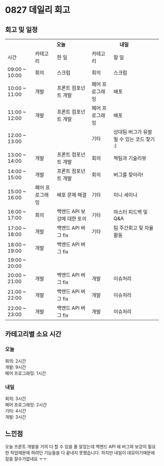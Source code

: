 # 0827 데일리 회고

## 회고 및 일정

  <table>
    <tr>
      <th></th>
      <th colspan="2">오늘</th>
      <th colspan="2">내일</th>
    </tr>
    <tr>
      <td>시간</td>
      <td>카테고리</td>
      <td>한 일</td>
      <td>카테고리</td>
      <td>할 일</td>
    </tr>
    <tr>
          <td>09:00 ~ 10:00</td>
          <td>회의</td>
          <td>스크럼</td>
          <td>회의</td>
          <td>스크럼</td>
        </tr><tr>
          <td>10:00 ~ 11:00</td>
          <td>개발</td>
          <td>프론트 컴포넌트 개발</td>
          <td>페어 프로그래밍</td>
          <td>배포</td>
        </tr><tr>
          <td>11:00 ~ 12:00</td>
          <td>개발</td>
          <td>프론트 컴포넌트 개발</td>
          <td>페어 프로그래밍</td>
          <td>배포</td>
        </tr><tr>
          <td>12:00 ~ 13:00</td>
          <td></td>
          <td></td>
          <td>기타</td>
          <td>상대팀 버그가 유발될 수 있는 코드 찾기 :)</td>
        </tr><tr>
          <td>13:00 ~ 14:00</td>
          <td>개발</td>
          <td>프론트 컴포넌트 개발</td>
          <td>회의</td>
          <td>짝팀과 기술리뷰</td>
        </tr><tr>
          <td>14:00 ~ 15:00</td>
          <td>개발</td>
          <td>프론트 컴포넌트 개발</td>
          <td>회의</td>
          <td>버그를 찾아라!</td>
        </tr><tr>
          <td>15:00 ~ 16:00</td>
          <td>페어 프로그래밍</td>
          <td>배포 문제 해결</td>
          <td>기타</td>
          <td>미니 세미나</td>
        </tr><tr>
          <td>16:00 ~ 17:00</td>
          <td>회의</td>
          <td>백엔드 API 보강에 대한 토의</td>
          <td>기타</td>
          <td> 마스터 피드백 및 Q&A</td>
        </tr><tr>
          <td>17:00 ~ 18:00</td>
          <td>개발</td>
          <td>백엔드 API 버그 fix</td>
          <td>기타</td>
          <td> 팀 주간회고 및 자율 활동</td>
        </tr><tr>
          <td>18:00 ~ 19:00</td>
          <td>개발</td>
          <td>백엔드 API 버그 fix</td>
          <td></td>
          <td></td>
        </tr><tr>
          <td>19:00 ~ 20:00</td>
          <td></td>
          <td></td>
          <td></td>
          <td></td>
        </tr><tr>
          <td>20:00 ~ 21:00</td>
          <td>개발</td>
          <td>백엔드 API 버그 fix</td>
          <td>개발</td>
          <td>이슈처리</td>
        </tr><tr>
          <td>21:00 ~ 22:00</td>
          <td>개발</td>
          <td>백엔드 API 버그 fix</td>
          <td>개발</td>
          <td>이슈처리</td>
        </tr><tr>
          <td>22:00 ~ 23:00</td>
          <td>개발</td>
          <td>백엔드 API 버그 fix</td>
          <td>개발</td>
          <td>이슈처리</td>
        </tr>
  </table>

## 카테고리별 소요 시간

### 오늘

회의: 2시간<br>개발: 9시간<br>페어 프로그래밍: 1시간

### 내일

회의: 3시간<br>페어 프로그래밍: 2시간<br>기타: 4시간<br>개발: 3시간

## 느낀점

오늘 프론트 개발을 거의 다 할 수 있을 줄 알았는데 백엔드 API 에 버그와 보강이 필요한 작업때문에 하려던 기능들을 다 끝내지 못했습니다.
하지만 내일이 데모이기때문에 잠을 잘수가없네요 ㅜㅜ
